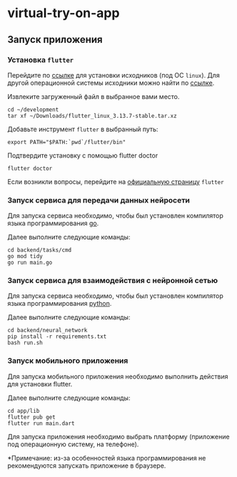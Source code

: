 # virtual-try-on-app
## Запуск приложения
### Установка `flutter`

Перейдите по [ссылке](https://storage.googleapis.com/flutter_infra_release/releases/stable/linux/flutter_linux_3.13.7-stable.tar.xz) для установки исходников (под ОС `linux`).
Для другой операционной системы исходники можно найти по [ссылке](https://docs.flutter.dev/get-started/install).

Извлеките загруженный файл в выбранное вами место.
```text
cd ~/development
tar xf ~/Downloads/flutter_linux_3.13.7-stable.tar.xz
```

Добавьте инструмент `flutter` в выбранный путь:
```text
export PATH="$PATH:`pwd`/flutter/bin"
```

Подтвердите установку с помощью flutter doctor
```text
flutter doctor
```
Если возникли вопросы, перейдите на [официальную страницу](https://docs.flutter.dev/get-started/install/linux) `flutter`

### Запуск сервиса для передачи данных нейросети
Для запуска сервиса необходимо, чтобы был установлен компилятор языка программирования [go](https://go.dev/doc/install).

Далее выполните следующие команды:
```text
cd backend/tasks/cmd
go mod tidy
go run main.go
```

### Запуск сервиса для взаимодействия с  нейронной сетью
Для запуска сервиса необходимо, чтобы был установлен компилятор языка программирования [python](https://www.python.org/downloads/).

Далее выполните следующие команды:
```text
cd backend/neural_network
pip install -r requirements.txt
bash run.sh
```

### Запуск мобильного приложения
Для запуска мобильного приложения необходимо выполнить действия для установки flutter.

Далее выполните следующие команды:
```text
cd app/lib
flutter pub get
flutter run main.dart
```
Для запуска приложения необходимо выбрать платформу (приложение под операционную систему, на телефоне).

*Примечание: из-за особенностей языка программирования не рекомендуются запускать приложение в браузере.
